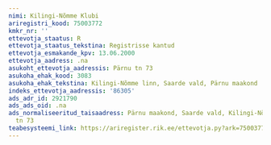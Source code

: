 ```yaml
---
nimi: Kilingi-Nõmme Klubi
ariregistri_kood: 75003772
kmkr_nr: ''
ettevotja_staatus: R
ettevotja_staatus_tekstina: Registrisse kantud
ettevotja_esmakande_kpv: 13.06.2000
ettevotja_aadress: .na
asukoht_ettevotja_aadressis: Pärnu tn 73
asukoha_ehak_kood: 3083
asukoha_ehak_tekstina: Kilingi-Nõmme linn, Saarde vald, Pärnu maakond
indeks_ettevotja_aadressis: '86305'
ads_adr_id: 2921790
ads_ads_oid: .na
ads_normaliseeritud_taisaadress: Pärnu maakond, Saarde vald, Kilingi-Nõmme linn, Pärnu
  tn 73
teabesysteemi_link: https://ariregister.rik.ee/ettevotja.py?ark=75003772&ref=rekvisiidid
---
```

